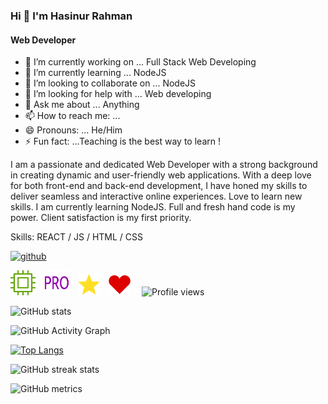 ### Hi 👋 I'm Hasinur Rahman
#### Web Developer
- 🔭 I’m currently working on ... Full Stack Web Developing 
- 🌱 I’m currently learning ... NodeJS 
- 👯 I’m looking to collaborate on ... NodeJS 
- 🤔 I’m looking for help with ... Web developing 
- 💬 Ask me about  ... Anything
- 📫 How to reach me: ... 
- 😄 Pronouns:  ... He/Him 
- ⚡ Fun fact:  ...Teaching is the best way to learn !

I am a passionate and dedicated Web Developer with a strong background in creating dynamic and user-friendly web applications. With a deep love for both front-end and back-end development, I have honed my skills to deliver seamless and interactive online experiences. Love to learn new skills. I am currently learning NodeJS. Full and fresh hand code is my power. Client satisfaction is my first priority.

Skills: REACT / JS / HTML / CSS

[<img src='https://cdn.jsdelivr.net/npm/simple-icons@3.0.1/icons/github.svg' alt='github' height='40'>](https://github.com/hasinurrahman3)  

<a href='https://docs.github.com/en/developers'><img src='https://raw.githubusercontent.com/acervenky/animated-github-badges/master/assets/devbadge.gif' width='40' height='40'></a> <a href='https://github.com/pricing'><img src='https://raw.githubusercontent.com/acervenky/animated-github-badges/master/assets/pro.gif' width='40' height='40'></a> <a href='https://stars.github.com/'><img src='https://raw.githubusercontent.com/acervenky/animated-github-badges/master/assets/starbadge.gif' width='35' height='35'></a> <a href='https://docs.github.com/en/github/supporting-the-open-source-community-with-github-sponsors'><img src='https://raw.githubusercontent.com/acervenky/animated-github-badges/master/assets/sponsorbadge.gif' width='35' height='35'></a> 
![Profile views](https://gpvc.arturio.dev/hasinurrahman3)  

![GitHub stats](https://github-readme-stats.vercel.app/api?username=hasinurrahman3&show_icons=true) 

![GitHub Activity Graph](https://activity-graph.herokuapp.com/graph?username=hasinurrahman3)

[![Top Langs](https://github-readme-stats.vercel.app/api/top-langs/?username=hasinurrahman3)](https://github.com/anuraghazra/github-readme-stats)

![GitHub streak stats](https://streak-stats.demolab.com/?user=hasinurrahman3)

![GitHub metrics](https://metrics.lecoq.io/hasinurrahman3)
